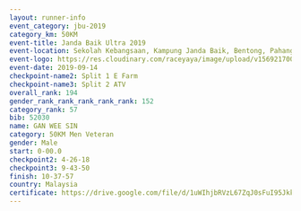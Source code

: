 ```yaml
---
layout: runner-info 
event_category: jbu-2019 
category_km: 50KM 
event-title: Janda Baik Ultra 2019 
event-location: Sekolah Kebangsaan, Kampung Janda Baik, Bentong, Pahang, Malaysia 
event-logo: https://res.cloudinary.com/raceyaya/image/upload/v1569217009/logo/janda-baik_vch1pc.jpg 
event-date: 2019-09-14 
checkpoint-name2: Split 1 E Farm 
checkpoint-name3: Split 2 ATV 
overall_rank: 194
gender_rank_rank_rank_rank_rank: 152
category_rank: 57
bib: 52030
name: GAN WEE SIN
category: 50KM Men Veteran
gender: Male
start: 0-00.0
checkpoint2: 4-26-18
checkpoint3: 9-43-50
finish: 10-37-57
country: Malaysia
certificate: https://drive.google.com/file/d/1uWIhjbRVzL67ZqJ0sFuI95JkkIqUPWJa/view?usp=sharing
---
```

